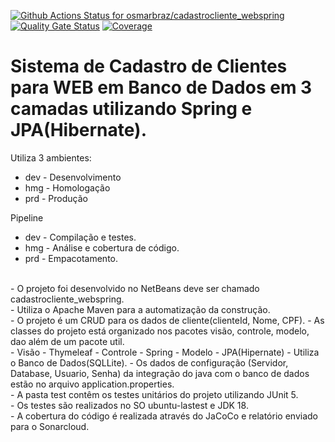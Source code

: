[![Github Actions Status for osmarbraz/cadastrocliente_webspring](https://github.com/osmarbraz/cadastrocliente_webspring/workflows/Integra%C3%A7%C3%A3o%20continua%20de%20Java%20com%20Maven/badge.svg)](https://github.com/osmarbraz/cadastrocliente_webspring/actions) 
[![Quality Gate Status](https://sonarcloud.io/api/project_badges/measure?project=osmarbraz_cadastrocliente_webspring&metric=alert_status)](https://sonarcloud.io/summary/new_code?id=osmarbraz_cadastrocliente_webspring)
[![Coverage](https://sonarcloud.io/api/project_badges/measure?project=osmarbraz_cadastrocliente_webspring&metric=coverage)](https://sonarcloud.io/component_measures?id=osmarbraz_cadastrocliente_webspring&metric=coverage)

# Sistema de Cadastro de Clientes para WEB em Banco de Dados em 3 camadas utilizando Spring e JPA(Hibernate).

Utiliza 3 ambientes:
- dev - Desenvolvimento
- hmg - Homologação
- prd - Produção

Pipeline 
- dev - Compilação e testes.
- hmg - Análise e cobertura de código.
- prd - Empacotamento.

<br>
 - O projeto foi desenvolvido no NetBeans deve ser chamado cadastrocliente_webspring.<br>
 - Utiliza o Apache Maven para a automatização da construção.<br>
 - O projeto é um CRUD para os dados de cliente(clienteId, Nome, CPF).
 - As classes do projeto está organizado nos pacotes visão, controle, modelo, dao além de um pacote util.<br>
    - Visão - Thymeleaf
    - Controle - Spring
    - Modelo - JPA(Hipernate) 
 - Utiliza o Banco de Dados(SQLLite).
 - Os dados de configuração (Servidor, Database, Usuario, Senha) da integração do java com o banco de dados estão no arquivo application.properties.<br>
 - A pasta test contêm os testes unitários do projeto utilizando JUnit 5.<br> 
 - Os testes são realizados no SO ubuntu-lastest e JDK 18.<br>
 - A cobertura do código é realizada através do JaCoCo e relatório enviado para o Sonarcloud.<br>
 